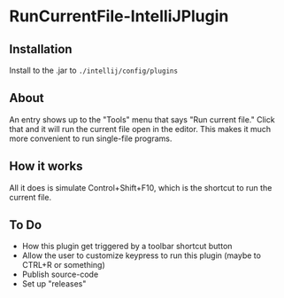 # RunCurrentFile-IntelliJPlugin

## Installation
Install to the .jar to ```./intellij/config/plugins```

## About
An entry shows up to the "Tools" menu that says "Run current file." Click that and it will run the current file open in the editor. This makes it much more convenient to run single-file programs.

## How it works
All it does is simulate Control+Shift+F10, which is the shortcut to run the current file.

## To Do
- How this plugin get triggered by a toolbar shortcut button
- Allow the user to customize keypress to run this plugin (maybe to CTRL+R or something)
- Publish source-code
- Set up "releases"

